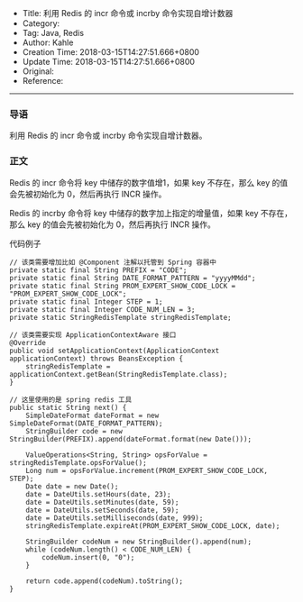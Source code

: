 - Title: 利用 Redis 的 incr 命令或 incrby 命令实现自增计数器
- Category:
- Tag: Java, Redis
- Author: Kahle
- Creation Time: 2018-03-15T14:27:51.666+0800
- Update Time: 2018-03-15T14:27:51.666+0800
- Original:
- Reference:

---


### 导语

利用 Redis 的 incr 命令或 incrby 命令实现自增计数器。


### 正文

Redis 的 incr 命令将 key 中储存的数字值增1，如果 key 不存在，那么 key 的值会先被初始化为 0，然后再执行 INCR 操作。

Redis 的 incrby 命令将 key 中储存的数字加上指定的增量值，如果 key 不存在，那么 key 的值会先被初始化为 0，然后再执行 INCR 操作。

代码例子

```
// 该类需要增加比如 @Component 注解以托管到 Spring 容器中
private static final String PREFIX = "CODE";
private static final String DATE_FORMAT_PATTERN = "yyyyMMdd";
private static final String PROM_EXPERT_SHOW_CODE_LOCK = "PROM_EXPERT_SHOW_CODE_LOCK";
private static final Integer STEP = 1;
private static final Integer CODE_NUM_LEN = 3;
private static StringRedisTemplate stringRedisTemplate;

// 该类需要实现 ApplicationContextAware 接口
@Override
public void setApplicationContext(ApplicationContext applicationContext) throws BeansException {
    stringRedisTemplate = applicationContext.getBean(StringRedisTemplate.class);
}

// 这里使用的是 spring redis 工具
public static String next() {
    SimpleDateFormat dateFormat = new SimpleDateFormat(DATE_FORMAT_PATTERN);
    StringBuilder code = new StringBuilder(PREFIX).append(dateFormat.format(new Date()));

    ValueOperations<String, String> opsForValue = stringRedisTemplate.opsForValue();
    Long num = opsForValue.increment(PROM_EXPERT_SHOW_CODE_LOCK, STEP);
    Date date = new Date();
    date = DateUtils.setHours(date, 23);
    date = DateUtils.setMinutes(date, 59);
    date = DateUtils.setSeconds(date, 59);
    date = DateUtils.setMilliseconds(date, 999);
    stringRedisTemplate.expireAt(PROM_EXPERT_SHOW_CODE_LOCK, date);

    StringBuilder codeNum = new StringBuilder().append(num);
    while (codeNum.length() < CODE_NUM_LEN) {
        codeNum.insert(0, "0");
    }

    return code.append(codeNum).toString();
}
```



